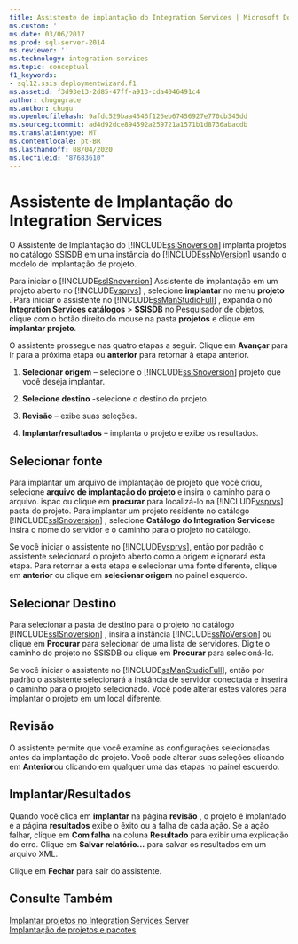 ```yaml
---
title: Assistente de implantação do Integration Services | Microsoft Docs
ms.custom: ''
ms.date: 03/06/2017
ms.prod: sql-server-2014
ms.reviewer: ''
ms.technology: integration-services
ms.topic: conceptual
f1_keywords:
- sql12.ssis.deploymentwizard.f1
ms.assetid: f3d93e13-2d85-47ff-a913-cda4046491c4
author: chugugrace
ms.author: chugu
ms.openlocfilehash: 9afdc529baa4546f126eb67456927e770cb345dd
ms.sourcegitcommit: ad4d92dce894592a259721a1571b1d8736abacdb
ms.translationtype: MT
ms.contentlocale: pt-BR
ms.lasthandoff: 08/04/2020
ms.locfileid: "87683610"
---
```

# <a name="integration-services-deployment-wizard"></a>Assistente de Implantação do Integration Services
  O Assistente de Implantação do [!INCLUDE[ssISnoversion](../includes/ssisnoversion-md.md)] implanta projetos no catálogo SSISDB em uma instância do [!INCLUDE[ssNoVersion](../includes/ssnoversion-md.md)] usando o modelo de implantação de projeto.  
  
 Para iniciar o [!INCLUDE[ssISnoversion](../includes/ssisnoversion-md.md)] Assistente de implantação em um projeto aberto no [!INCLUDE[vsprvs](../includes/vsprvs-md.md)] , selecione **implantar** no menu **projeto** . Para iniciar o assistente no [!INCLUDE[ssManStudioFull](../includes/ssmanstudiofull-md.md)] , expanda o nó **Integration Services catálogos**  >  **SSISDB** no Pesquisador de objetos, clique com o botão direito do mouse na pasta **projetos** e clique em **implantar projeto**.  
  
 O assistente prossegue nas quatro etapas a seguir. Clique em **Avançar** para ir para a próxima etapa ou **anterior** para retornar à etapa anterior.  
  
1.  **Selecionar origem** – selecione o [!INCLUDE[ssISnoversion](../includes/ssisnoversion-md.md)] projeto que você deseja implantar.  
  
2.  **Selecione destino** -selecione o destino do projeto.  
  
3.  **Revisão** – exibe suas seleções.  
  
4.  **Implantar/resultados** – implanta o projeto e exibe os resultados.  
  
## <a name="select-source"></a>Selecionar fonte  
 Para implantar um arquivo de implantação de projeto que você criou, selecione **arquivo de implantação do projeto** e insira o caminho para o arquivo. ispac ou clique em **procurar** para localizá-lo na [!INCLUDE[vsprvs](../includes/vsprvs-md.md)] pasta do projeto. Para implantar um projeto residente no catálogo [!INCLUDE[ssISnoversion](../includes/ssisnoversion-md.md)] , selecione **Catálogo do Integration Services**e insira o nome do servidor e o caminho para o projeto no catálogo.  
  
 Se você iniciar o assistente no [!INCLUDE[vsprvs](../includes/vsprvs-md.md)], então por padrão o assistente selecionará o projeto aberto como a origem e ignorará esta etapa. Para retornar a esta etapa e selecionar uma fonte diferente, clique em **anterior** ou clique em **selecionar origem** no painel esquerdo.  
  
## <a name="select-destination"></a>Selecionar Destino  
 Para selecionar a pasta de destino para o projeto no catálogo [!INCLUDE[ssISnoversion](../includes/ssisnoversion-md.md)] , insira a instância [!INCLUDE[ssNoVersion](../includes/ssnoversion-md.md)] ou clique em **Procurar** para selecionar de uma lista de servidores. Digite o caminho do projeto no SSISDB ou clique em **Procurar** para selecioná-lo.  
  
 Se você iniciar o assistente no [!INCLUDE[ssManStudioFull](../includes/ssmanstudiofull-md.md)], então por padrão o assistente selecionará a instância de servidor conectada e inserirá o caminho para o projeto selecionado. Você pode alterar estes valores para implantar o projeto em um local diferente.  
  
## <a name="review"></a>Revisão  
 O assistente permite que você examine as configurações selecionadas antes da implantação do projeto. Você pode alterar suas seleções clicando em **Anterior**ou clicando em qualquer uma das etapas no painel esquerdo.  
  
## <a name="deployresults"></a>Implantar/Resultados  
 Quando você clica em **implantar** na página **revisão** , o projeto é implantado e a página **resultados** exibe o êxito ou a falha de cada ação. Se a ação falhar, clique em **Com falha** na coluna **Resultado** para exibir uma explicação do erro. Clique em **Salvar relatório...** para salvar os resultados em um arquivo XML.  
  
 Clique em **Fechar** para sair do assistente.  
  
## <a name="see-also"></a>Consulte Também  
 [Implantar projetos no Integration Services Server](../../2014/integration-services/deploy-projects-to-integration-services-server.md)   
 [Implantação de projetos e pacotes](packages/deploy-integration-services-ssis-projects-and-packages.md)  
  
  
